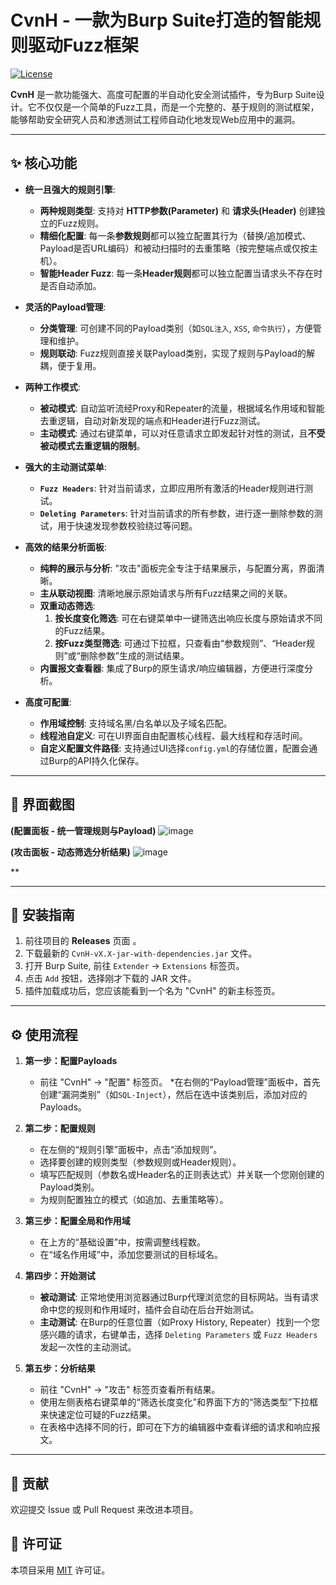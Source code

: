# CvnH - 一款为Burp Suite打造的智能规则驱动Fuzz框架

[![License](https://img.shields.io/badge/license-MIT-blue.svg)](LICENSE)

**CvnH** 是一款功能强大、高度可配置的半自动化安全测试插件，专为Burp Suite设计。它不仅仅是一个简单的Fuzz工具，而是一个完整的、基于规则的测试框架，能够帮助安全研究人员和渗透测试工程师自动化地发现Web应用中的漏洞。

---

## ✨ 核心功能

* **统一且强大的规则引擎**:
    * **两种规则类型**: 支持对 **HTTP参数(Parameter)** 和 **请求头(Header)** 创建独立的Fuzz规则。
    * **精细化配置**: 每一条**参数规则**都可以独立配置其行为（替换/追加模式、Payload是否URL编码）和被动扫描时的去重策略（按完整端点或仅按主机）。
    * **智能Header Fuzz**: 每一条**Header规则**都可以独立配置当请求头不存在时是否自动添加。

* **灵活的Payload管理**:
    * **分类管理**: 可创建不同的Payload类别（如`SQL注入`, `XSS`, `命令执行`），方便管理和维护。
    * **规则联动**: Fuzz规则直接关联Payload类别，实现了规则与Payload的解耦，便于复用。

* **两种工作模式**:
    * **被动模式**: 自动监听流经Proxy和Repeater的流量，根据域名作用域和智能去重逻辑，自动对新发现的端点和Header进行Fuzz测试。
    * **主动模式**: 通过右键菜单，可以对任意请求立即发起针对性的测试，且**不受被动模式去重逻辑的限制**。

* **强大的主动测试菜单**:
    * **`Fuzz Headers`**: 针对当前请求，立即应用所有激活的Header规则进行测试。
    * **`Deleting Parameters`**: 针对当前请求的所有参数，进行逐一删除参数的测试，用于快速发现参数校验绕过等问题。

* **高效的结果分析面板**:
    * **纯粹的展示与分析**: "攻击"面板完全专注于结果展示，与配置分离，界面清晰。
    * **主从联动视图**: 清晰地展示原始请求与所有Fuzz结果之间的关联。
    * **双重动态筛选**:
        1.  **按长度变化筛选**: 可在右键菜单中一键筛选出响应长度与原始请求不同的Fuzz结果。
        2.  **按Fuzz类型筛选**: 可通过下拉框，只查看由“参数规则”、“Header规则”或“删除参数”生成的测试结果。
    * **内置报文查看器**: 集成了Burp的原生请求/响应编辑器，方便进行深度分析。

* **高度可配置**:
    * **作用域控制**: 支持域名黑/白名单以及子域名匹配。
    * **线程池自定义**: 可在UI界面自由配置核心线程、最大线程和存活时间。
    * **自定义配置文件路径**: 支持通过UI选择`config.yml`的存储位置，配置会通过Burp的API持久化保存。

---

## 📸 界面截图

**(配置面板 - 统一管理规则与Payload)**
![image](https://github.com/user-attachments/assets/c08ced82-5446-476d-88da-b8add61e3741)


**(攻击面板 - 动态筛选分析结果)**
![image](https://github.com/user-attachments/assets/78631543-7508-45d1-83d9-f2aaaa71dfda)

**


---

## 🚀 安装指南

1.  前往项目的 **Releases** 页面 。
2.  下载最新的 `CvnH-vX.X-jar-with-dependencies.jar` 文件。
3.  打开 Burp Suite, 前往 `Extender` -> `Extensions` 标签页。
4.  点击 `Add` 按钮，选择刚才下载的 JAR 文件。
5.  插件加载成功后，您应该能看到一个名为 "CvnH" 的新主标签页。

---

## ⚙️ 使用流程

1.  **第一步：配置Payloads**
    * 前往 "CvnH" -> "配置" 标签页。
    *在右侧的“Payload管理”面板中，首先创建“漏洞类别”（如`SQL-Inject`），然后在选中该类别后，添加对应的Payloads。

2.  **第二步：配置规则**
    * 在左侧的“规则引擎”面板中，点击“添加规则”。
    * 选择要创建的规则类型（参数规则或Header规则）。
    * 填写匹配规则（参数名或Header名的正则表达式）并关联一个您刚创建的Payload类别。
    * 为规则配置独立的模式（如追加、去重策略等）。

3.  **第三步：配置全局和作用域**
    * 在上方的“基础设置”中，按需调整线程数。
    * 在“域名作用域”中，添加您要测试的目标域名。

4.  **第四步：开始测试**
    * **被动测试**: 正常地使用浏览器通过Burp代理浏览您的目标网站。当有请求命中您的规则和作用域时，插件会自动在后台开始测试。
    * **主动测试**: 在Burp的任意位置（如Proxy History, Repeater）找到一个您感兴趣的请求，右键单击，选择 `Deleting Parameters` 或 `Fuzz Headers` 发起一次性的主动测试。

5.  **第五步：分析结果**
    * 前往 "CvnH" -> "攻击" 标签页查看所有结果。
    * 使用左侧表格右键菜单的“筛选长度变化”和界面下方的“筛选类型”下拉框来快速定位可疑的Fuzz结果。
    * 在表格中选择不同的行，即可在下方的编辑器中查看详细的请求和响应报文。

---

## 🤝 贡献

欢迎提交 Issue 或 Pull Request 来改进本项目。

## 📄 许可证

本项目采用 [MIT](LICENSE) 许可证。
